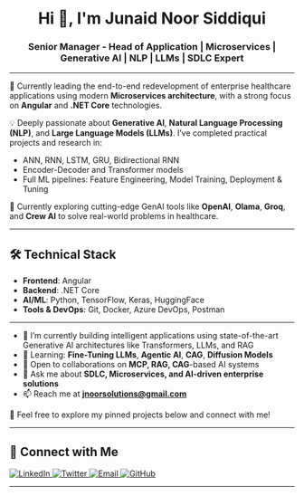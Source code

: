 <h1 align="center">Hi 👋, I'm Junaid Noor Siddiqui</h1>
<h3 align="center">Senior Manager - Head of Application | Microservices | Generative AI | NLP | LLMs | SDLC Expert</h3>

---

🎯 Currently leading the end-to-end redevelopment of enterprise healthcare applications using modern **Microservices architecture**, with a strong focus on **Angular** and **.NET Core** technologies.

💡 Deeply passionate about **Generative AI**, **Natural Language Processing (NLP)**, and **Large Language Models (LLMs)**. I’ve completed practical projects and research in:

- ANN, RNN, LSTM, GRU, Bidirectional RNN  
- Encoder-Decoder and Transformer models  
- Full ML pipelines: Feature Engineering, Model Training, Deployment & Tuning  

🚀 Currently exploring cutting-edge GenAI tools like **OpenAI**, **Olama**, **Groq**, and **Crew AI** to solve real-world problems in healthcare.

---

## 🛠️ Technical Stack

- **Frontend**: Angular  
- **Backend**: .NET Core  
- **AI/ML**: Python, TensorFlow, Keras, HuggingFace  
- **Tools & DevOps**: Git, Docker, Azure DevOps, Postman  

---

- 🔭 I’m currently building intelligent applications using state-of-the-art Generative AI architectures like Transformers, LLMs, and RAG  
- 🌱 Learning: **Fine-Tuning LLMs**, **Agentic AI**, **CAG**, **Diffusion Models**  
- 👯 Open to collaborations on **MCP, RAG, CAG**-based AI systems  
- 💬 Ask me about **SDLC, Microservices, and AI-driven enterprise solutions**  
- 📫 Reach me at **[jnoorsolutions@gmail.com](mailto:jnoorsolutions@gmail.com)**  

📌 Feel free to explore my pinned projects below and connect with me!

---

## 📲 Connect with Me

<p align="left">
  <a href="https://linkedin.com/in/junaidnoorsiddiqui" target="_blank">
    <img src="https://img.shields.io/badge/LinkedIn-blue?logo=linkedin&style=flat-square" alt="LinkedIn" />
  </a>
  <a href="https://twitter.com/junaidnoorsol" target="_blank">
    <img src="https://img.shields.io/badge/Twitter-1DA1F2?logo=twitter&style=flat-square" alt="Twitter" />
  </a>
  <a href="mailto:jnoorsolutions@gmail.com" target="_blank">
    <img src="https://img.shields.io/badge/Gmail-D14836?logo=gmail&logoColor=white&style=flat-square" alt="Email" />
  </a>
  <a href="https://github.com/junaidnoor" target="_blank">
    <img src="https://img.shields.io/badge/GitHub-100000?logo=github&style=flat-square" alt="GitHub" />
  </a>
</p>

---
